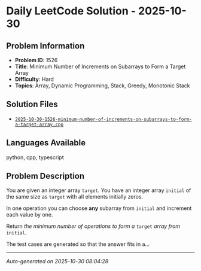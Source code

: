 # Daily LeetCode Solution - 2025-10-30

## Problem Information
- **Problem ID**: 1526
- **Title**: Minimum Number of Increments on Subarrays to Form a Target Array
- **Difficulty**: Hard
- **Topics**: Array, Dynamic Programming, Stack, Greedy, Monotonic Stack

## Solution Files
- [`2025-10-30-1526-minimum-number-of-increments-on-subarrays-to-form-a-target-array.cpp`](solutions/2025/10/2025-10-30-1526-minimum-number-of-increments-on-subarrays-to-form-a-target-array.cpp)

## Languages Available
python, cpp, typescript

## Problem Description
<p>You are given an integer array <code>target</code>. You have an integer array <code>initial</code> of the same size as <code>target</code> with all elements initially zeros.</p>

<p>In one operation you can choose <strong>any</strong> subarray from <code>initial</code> and increment each value by one.</p>

<p>Return <em>the minimum number of operations to form a </em><code>target</code><em> array from </em><code>initial</code>.</p>

<p>The test cases are generated so that the answer fits in a...

---
*Auto-generated on 2025-10-30 08:04:28*
